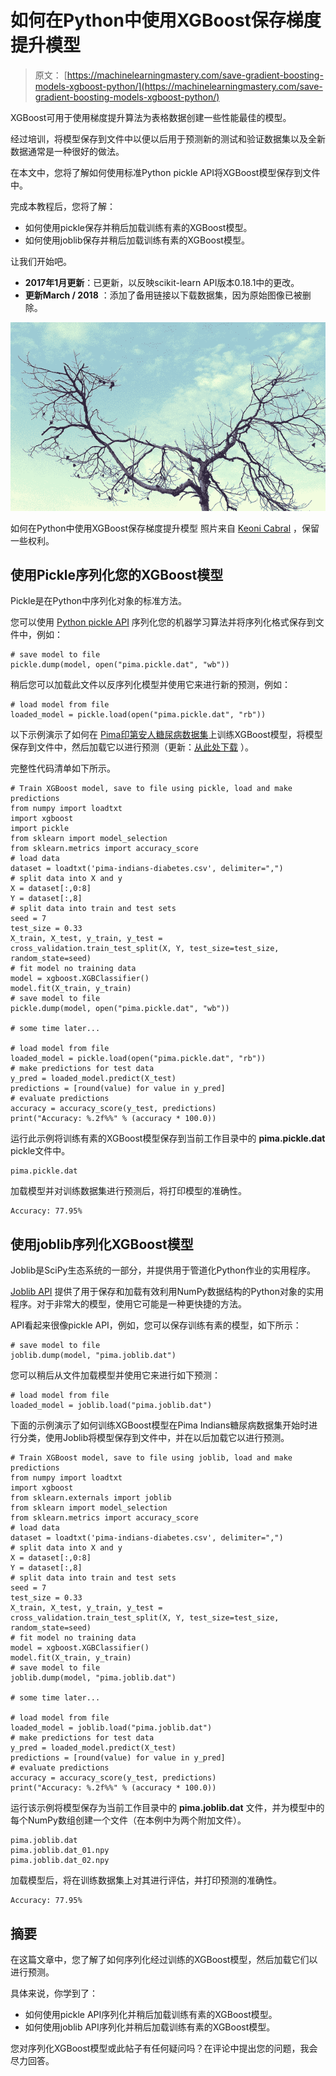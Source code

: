 # 如何在Python中使用XGBoost保存梯度提升模型

> 原文： [https://machinelearningmastery.com/save-gradient-boosting-models-xgboost-python/](https://machinelearningmastery.com/save-gradient-boosting-models-xgboost-python/)

XGBoost可用于使用梯度提升算法为表格数据创建一些性能最佳的模型。

经过培训，将模型保存到文件中以便以后用于预测新的测试和验证数据集以及全新数据通常是一种很好的做法。

在本文中，您将了解如何使用标准Python pickle API将XGBoost模型保存到文件中。

完成本教程后，您将了解：

*   如何使用pickle保存并稍后加载训练有素的XGBoost模型。
*   如何使用joblib保存并稍后加载训练有素的XGBoost模型。

让我们开始吧。

*   **2017年1月更新**：已更新，以反映scikit-learn API版本0.18.1中的更改​​。
*   **更新March / 2018** ：添加了备用链接以下载数据集，因为原始图像已被删除。

![How to Save Gradient Boosting Models with XGBoost in Python](img/5a3953dc573c491c8f0f4131ffbd4ec7.jpg)

如何在Python中使用XGBoost保存梯度提升模型
照片来自 [Keoni Cabral](https://www.flickr.com/photos/keoni101/5334841889/) ，保留一些权利。

## 使用Pickle序列化您的XGBoost模型

Pickle是在Python中序列化对象的标准方法。

您可以使用 [Python pickle API](https://docs.python.org/2/library/pickle.html) 序列化您的机器学习算法并将序列化格式保存到文件中，例如：

```
# save model to file
pickle.dump(model, open("pima.pickle.dat", "wb"))
```

稍后您可以加载此文件以反序列化模型并使用它来进行新的预测，例如：

```
# load model from file
loaded_model = pickle.load(open("pima.pickle.dat", "rb"))
```

以下示例演示了如何在 [Pima印第安人糖尿病数据集](https://archive.ics.uci.edu/ml/datasets/Pima+Indians+Diabetes)上训练XGBoost模型，将模型保存到文件中，然后加载它以进行预测（更新：[从此处下载](https://raw.githubusercontent.com/jbrownlee/Datasets/master/pima-indians-diabetes.data.csv) ）。

完整性代码清单如下所示。

```
# Train XGBoost model, save to file using pickle, load and make predictions
from numpy import loadtxt
import xgboost
import pickle
from sklearn import model_selection
from sklearn.metrics import accuracy_score
# load data
dataset = loadtxt('pima-indians-diabetes.csv', delimiter=",")
# split data into X and y
X = dataset[:,0:8]
Y = dataset[:,8]
# split data into train and test sets
seed = 7
test_size = 0.33
X_train, X_test, y_train, y_test = cross_validation.train_test_split(X, Y, test_size=test_size, random_state=seed)
# fit model no training data
model = xgboost.XGBClassifier()
model.fit(X_train, y_train)
# save model to file
pickle.dump(model, open("pima.pickle.dat", "wb"))

# some time later...

# load model from file
loaded_model = pickle.load(open("pima.pickle.dat", "rb"))
# make predictions for test data
y_pred = loaded_model.predict(X_test)
predictions = [round(value) for value in y_pred]
# evaluate predictions
accuracy = accuracy_score(y_test, predictions)
print("Accuracy: %.2f%%" % (accuracy * 100.0))
```

运行此示例将训练有素的XGBoost模型保存到当前工作目录中的 **pima.pickle.dat** pickle文件中。

```
pima.pickle.dat
```

加载模型并对训练数据集进行预测后，将打印模型的准确性。

```
Accuracy: 77.95%
```

## 使用joblib序列化XGBoost模型

Joblib是SciPy生态系统的一部分，并提供用于管道化Python作业的实用程序。

[Joblib API](https://pypi.python.org/pypi/joblib) 提供了用于保存和加载有效利用NumPy数据结构的Python对象的实用程序。对于非常大的模型，使用它可能是一种更快捷的方法。

API看起来很像pickle API，例如，您可以保存训练有素的模型，如下所示：

```
# save model to file
joblib.dump(model, "pima.joblib.dat")
```

您可以稍后从文件加载模型并使用它来进行如下预测：

```
# load model from file
loaded_model = joblib.load("pima.joblib.dat")
```

下面的示例演示了如何训练XGBoost模型在Pima Indians糖尿病数据集开始时进行分类，使用Joblib将模型保存到文件中，并在以后加载它以进行预测。

```
# Train XGBoost model, save to file using joblib, load and make predictions
from numpy import loadtxt
import xgboost
from sklearn.externals import joblib
from sklearn import model_selection
from sklearn.metrics import accuracy_score
# load data
dataset = loadtxt('pima-indians-diabetes.csv', delimiter=",")
# split data into X and y
X = dataset[:,0:8]
Y = dataset[:,8]
# split data into train and test sets
seed = 7
test_size = 0.33
X_train, X_test, y_train, y_test = cross_validation.train_test_split(X, Y, test_size=test_size, random_state=seed)
# fit model no training data
model = xgboost.XGBClassifier()
model.fit(X_train, y_train)
# save model to file
joblib.dump(model, "pima.joblib.dat")

# some time later...

# load model from file
loaded_model = joblib.load("pima.joblib.dat")
# make predictions for test data
y_pred = loaded_model.predict(X_test)
predictions = [round(value) for value in y_pred]
# evaluate predictions
accuracy = accuracy_score(y_test, predictions)
print("Accuracy: %.2f%%" % (accuracy * 100.0))
```

运行该示例将模型保存为当前工作目录中的 **pima.joblib.dat** 文件，并为模型中的每个NumPy数组创建一个文件（在本例中为两个附加文件）。

```
pima.joblib.dat
pima.joblib.dat_01.npy
pima.joblib.dat_02.npy
```

加载模型后，将在训练数据集上对其进行评估，并打印预测的准确性。

```
Accuracy: 77.95%
```

## 摘要

在这篇文章中，您了解了如何序列化经过训练的XGBoost模型，然后加载它们以进行预测。

具体来说，你学到了：

*   如何使用pickle API序列化并稍后加载训练有素的XGBoost模型。
*   如何使用joblib API序列化并稍后加载训练有素的XGBoost模型。

您对序列化XGBoost模型或此帖子有任何疑问吗？在评论中提出您的问题，我会尽力回答。